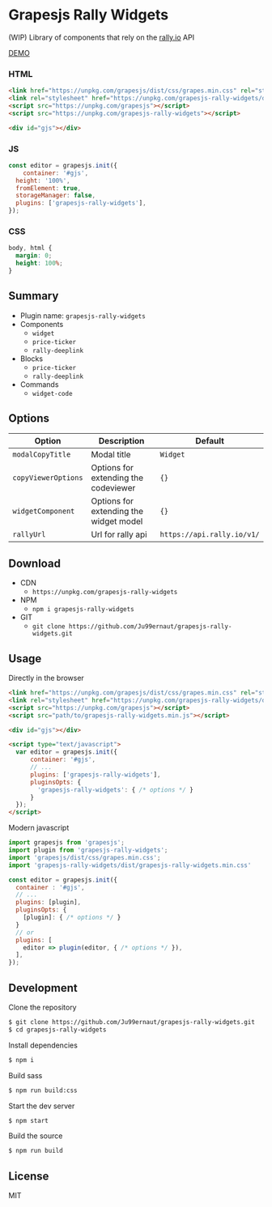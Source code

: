 # Grapesjs Rally Widgets

(WIP) Library of components that rely on the [rally.io](https://rally.io) API

[DEMO](https://blocomposer.com/editor)

### HTML
```html
<link href="https://unpkg.com/grapesjs/dist/css/grapes.min.css" rel="stylesheet">
<link rel="stylesheet" href="https://unpkg.com/grapesjs-rally-widgets/dist/grapesjs-rally-widgets.min.css">
<script src="https://unpkg.com/grapesjs"></script>
<script src="https://unpkg.com/grapesjs-rally-widgets"></script>

<div id="gjs"></div>
```

### JS
```js
const editor = grapesjs.init({
	container: '#gjs',
  height: '100%',
  fromElement: true,
  storageManager: false,
  plugins: ['grapesjs-rally-widgets'],
});
```

### CSS
```css
body, html {
  margin: 0;
  height: 100%;
}
```


## Summary

* Plugin name: `grapesjs-rally-widgets`
* Components
    * `widget`
    * `price-ticker`
    * `rally-deeplink`
* Blocks
    * `price-ticker`
    * `rally-deeplink`
* Commands
    * `widget-code`



## Options

| Option | Description | Default |
|-|-|-
| `modalCopyTitle` | Modal title | `Widget` |
| `copyViewerOptions` | Options for extending the codeviewer | `{}` |
| `widgetComponent` | Options for extending the widget model | `{}` |
| `rallyUrl` | Url for rally api | `https://api.rally.io/v1/` |



## Download

* CDN
  * `https://unpkg.com/grapesjs-rally-widgets`
* NPM
  * `npm i grapesjs-rally-widgets`
* GIT
  * `git clone https://github.com/Ju99ernaut/grapesjs-rally-widgets.git`



## Usage

Directly in the browser
```html
<link href="https://unpkg.com/grapesjs/dist/css/grapes.min.css" rel="stylesheet"/>
<link rel="stylesheet" href="https://unpkg.com/grapesjs-rally-widgets/dist/grapesjs-rally-widgets.min.css">
<script src="https://unpkg.com/grapesjs"></script>
<script src="path/to/grapesjs-rally-widgets.min.js"></script>

<div id="gjs"></div>

<script type="text/javascript">
  var editor = grapesjs.init({
      container: '#gjs',
      // ...
      plugins: ['grapesjs-rally-widgets'],
      pluginsOpts: {
        'grapesjs-rally-widgets': { /* options */ }
      }
  });
</script>
```

Modern javascript
```js
import grapesjs from 'grapesjs';
import plugin from 'grapesjs-rally-widgets';
import 'grapesjs/dist/css/grapes.min.css';
import 'grapesjs-rally-widgets/dist/grapesjs-rally-widgets.min.css'

const editor = grapesjs.init({
  container : '#gjs',
  // ...
  plugins: [plugin],
  pluginsOpts: {
    [plugin]: { /* options */ }
  }
  // or
  plugins: [
    editor => plugin(editor, { /* options */ }),
  ],
});
```



## Development

Clone the repository

```sh
$ git clone https://github.com/Ju99ernaut/grapesjs-rally-widgets.git
$ cd grapesjs-rally-widgets
```

Install dependencies

```sh
$ npm i
```

Build sass

```sh
$ npm run build:css
```

Start the dev server

```sh
$ npm start
```

Build the source

```sh
$ npm run build
```



## License

MIT
